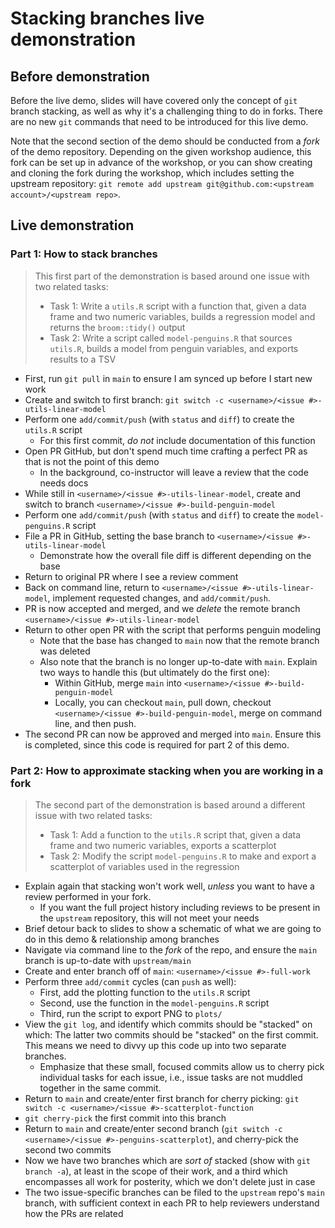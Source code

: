 # Stacking branches live demonstration

## Before demonstration

Before the live demo, slides will have covered only the concept of `git` branch stacking, as well as why it's a challenging thing to do in forks.
There are no new `git` commands that need to be introduced for this live demo.

Note that the second section of the demo should be conducted from a _fork_ of the demo repository.
Depending on the given workshop audience, this fork can be set up in advance of the workshop, or you can show creating and cloning the fork during the workshop, which includes setting the upstream repository: `git remote add upstream git@github.com:<upstream account>/<upstream repo>`.
## Live demonstration

### Part 1: How to stack branches

> This first part of the demonstration is based around one issue with two related tasks:
>   * Task 1: Write a `utils.R` script with a function that, given a data frame and two numeric variables, builds a regression model and returns the `broom::tidy()` output
>   * Task 2: Write a script called `model-penguins.R` that sources `utils.R`, builds a model from penguin variables, and exports results to a TSV

* First, run `git pull` in `main` to ensure I am synced up before I start new work
* Create and switch to first branch: `git switch -c <username>/<issue #>-utils-linear-model`
* Perform one `add/commit/push` (with `status` and `diff`) to create the `utils.R` script
  * For this first commit, _do not_ include documentation of this function
* Open PR GitHub, but don't spend much time crafting a perfect PR as that is not the point of this demo
  * In the background, co-instructor will leave a review that the code needs docs
* While still in `<username>/<issue #>-utils-linear-model`, create and switch to branch `<username>/<issue #>-build-penguin-model`
* Perform one `add/commit/push` (with `status` and `diff`) to create the `model-penguins.R` script
* File a PR in GitHub, setting the base branch to `<username>/<issue #>-utils-linear-model`
  * Demonstrate how the overall file diff is different depending on the base
* Return to original PR where I see a review comment
* Back on command line, return to `<username>/<issue #>-utils-linear-model`, implement requested changes, and `add/commit/push`.
* PR is now accepted and merged, and we _delete_ the remote branch `<username>/<issue #>-utils-linear-model`
* Return to other open PR with the script that performs penguin modeling
  * Note that the base has changed to `main` now that the remote branch was deleted
  * Also note that the branch is no longer up-to-date with `main`.
  Explain two ways to handle this (but ultimately do the first one):
    * Within GitHub, merge `main` into `<username>/<issue #>-build-penguin-model`
    * Locally, you can checkout `main`, pull down, checkout `<username>/<issue #>-build-penguin-model`, merge on command line, and then push.
* The second PR can now be approved and merged into `main`.
Ensure this is completed, since this code is required for part 2 of this demo.


### Part 2: How to approximate stacking when you are working in a fork

> The second part of the demonstration is based around a different issue with two related tasks:
>   * Task 1: Add a function to the `utils.R` script that, given a data frame and two numeric variables, exports a scatterplot
>   * Task 2: Modify the script `model-penguins.R` to make and export a scatterplot of variables used in the regression

* Explain again that stacking won't work well, _unless_ you want to have a review performed in your fork.
  * If you want the full project history including reviews to be present in the `upstream` repository, this will not meet your needs
* Brief detour back to slides to show a schematic of what we are going to do in this demo & relationship among branches
* Navigate via command line to the _fork_ of the repo, and ensure the `main` branch is up-to-date with `upstream/main`
* Create and enter branch off of `main`: `<username>/<issue #>-full-work`
* Perform three `add/commit` cycles (can `push` as well):
  * First, add the plotting function to the `utils.R` script
  * Second, use the function in the `model-penguins.R` script
  * Third, run the script to export PNG to `plots/`
* View the `git log`, and identify which commits should be "stacked" on which: The latter two commits should be "stacked" on the first commit.
This means we need to divvy up this code up into two separate branches.
  * Emphasize that these small, focused commits allow us to cherry pick individual tasks for each issue, i.e., issue tasks are not muddled together in the same commit.
* Return to `main` and create/enter first branch for cherry picking: `git switch -c <username>/<issue #>-scatterplot-function`
* `git cherry-pick` the first commit into this branch
* Return to `main` and create/enter second branch (`git switch -c <username>/<issue #>-penguins-scatterplot`), and cherry-pick the second two commits
* Now we have two branches which are _sort of_ stacked (show with `git branch -a`), at least in the scope of their work, and a third which encompasses all work for posterity, which we don't delete just in case
* The two issue-specific branches can be filed to the `upstream` repo's `main` branch, with sufficient context in each PR to help reviewers understand how the PRs are related

